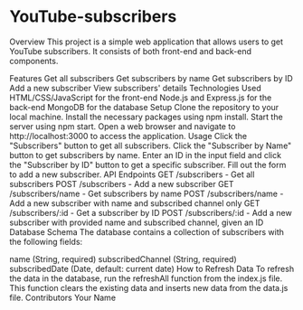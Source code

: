 # YouTube-subscribers

Overview
This project is a simple web application that allows users to get YouTube subscribers. It consists of both front-end and back-end components.

Features
Get all subscribers
Get subscribers by name
Get subscribers by ID
Add a new subscriber
View subscribers' details
Technologies Used
HTML/CSS/JavaScript for the front-end
Node.js and Express.js for the back-end
MongoDB for the database
Setup
Clone the repository to your local machine.
Install the necessary packages using npm install.
Start the server using npm start.
Open a web browser and navigate to http://localhost:3000 to access the application.
Usage
Click the "Subscribers" button to get all subscribers.
Click the "Subscriber by Name" button to get subscribers by name.
Enter an ID in the input field and click the "Subscriber by ID" button to get a specific subscriber.
Fill out the form to add a new subscriber.
API Endpoints
GET /subscribers - Get all subscribers
POST /subscribers - Add a new subscriber
GET /subscribers/name - Get subscribers by name
POST /subscribers/name - Add a new subscriber with name and subscribed channel only
GET /subscribers/:id - Get a subscriber by ID
POST /subscribers/:id - Add a new subscriber with provided name and subscribed channel, given an ID
Database Schema
The database contains a collection of subscribers with the following fields:

name (String, required)
subscribedChannel (String, required)
subscribedDate (Date, default: current date)
How to Refresh Data
To refresh the data in the database, run the refreshAll function from the index.js file. This function clears the existing data and inserts new data from the data.js file.
Contributors
Your Name
